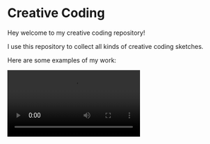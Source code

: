 # Creative Coding

Hey welcome to my creative coding repository!

I use this repository to collect all kinds of creative coding sketches.

Here are some examples of my work:

<video>
    <source src="media/sketch6.mp4" type="video/mp4">
    Can't load media
</video>
